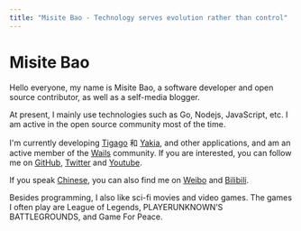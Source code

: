 ```yaml
---
title: "Misite Bao - Technology serves evolution rather than control"
---
```


# Misite Bao

Hello everyone, my name is Misite Bao, a software developer and open source
contributor, as well as a self-media blogger.

At present, I mainly use technologies such as Go, Nodejs, JavaScript, etc. I am
active in the open source community most of the time.

I'm currently developing [Tigago](https://github.com/tigateam/tigago) 和
[Yakia](https://github.com/misitebao/yakia), and other applications, and am an
active member of the [Wails](https://github.com/wailsapp/wails) community. If
you are interested, you can follow me on [GitHub](https://github.com/misitebao),
[Twitter](https://twitter.com/misitebao) and
[Youtube](https://www.youtube.com/channel/UCGlgW9t0HnKDlkcS1dH7X3g).

If you speak [Chinese](https://misitebao.com/zh-hans), you can also find me on
[Weibo](https://weibo.com/misitebao) and
[Bilibili](https://space.bilibili.com/97480642/).

Besides programming, I also like sci-fi movies and video games. The games I
often play are League of Legends, PLAYERUNKNOWN’S BATTLEGROUNDS, and Game For
Peace.
